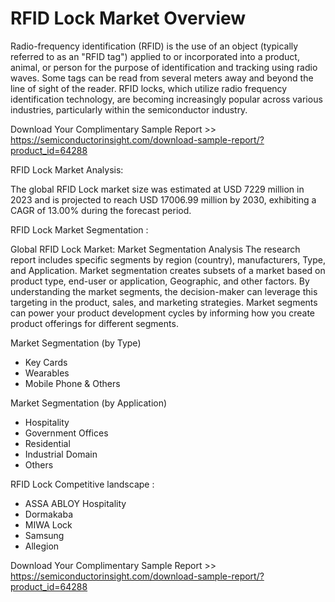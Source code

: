<h1>RFID Lock Market Overview</h1>

Radio-frequency identification (RFID) is the use of an object (typically referred to as an "RFID tag") applied to or incorporated into a product, animal, or person for the purpose of identification and tracking using radio waves. Some tags can be read from several meters away and beyond the line of sight of the reader. RFID locks, which utilize radio frequency identification technology, are becoming increasingly popular across various industries, particularly within the semiconductor industry.

Download Your Complimentary Sample Report >> https://semiconductorinsight.com/download-sample-report/?product_id=64288

RFID Lock Market Analysis:

The global RFID Lock market size was estimated at USD 7229 million in 2023 and is projected to reach USD 17006.99 million by 2030, exhibiting a CAGR of 13.00% during the forecast period. 

RFID Lock Market Segmentation :

Global RFID Lock Market: Market Segmentation Analysis The research report includes specific segments by region (country), manufacturers, Type, and Application. Market segmentation creates subsets of a market based on product type, end-user or application, Geographic, and other factors. By understanding the market segments, the decision-maker can leverage this targeting in the product, sales, and marketing strategies. Market segments can power your product development cycles by informing how you create product offerings for different segments.

Market Segmentation (by Type)

-  Key Cards
-  Wearables
-  Mobile Phone & Others

Market Segmentation (by Application)

-  Hospitality
-  Government Offices
-  Residential
-  Industrial Domain
-  Others

RFID Lock Competitive landscape :

-  ASSA ABLOY Hospitality
-  Dormakaba
-  MIWA Lock
-  Samsung
-  Allegion

Download Your Complimentary Sample Report >> https://semiconductorinsight.com/download-sample-report/?product_id=64288
